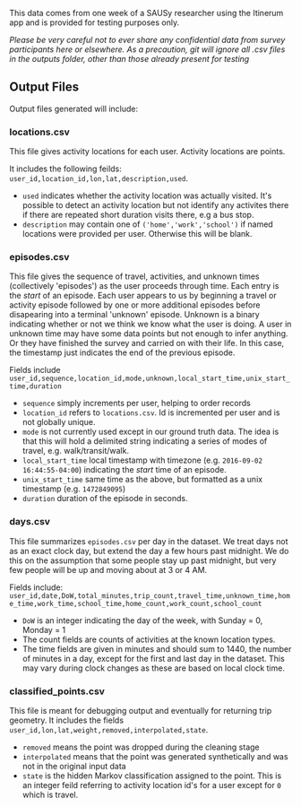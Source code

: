 This data comes from one week of a SAUSy researcher using the Itinerum app and is provided for testing purposes only.

*Please be very careful not to ever share any confidential data from survey participants here or elsewhere.*
*As a precaution, git will ignore all .csv files in the outputs folder, other than those already present for testing*
## Output Files
Output files generated will include:

### locations.csv
This file gives activity locations for each user. Activity locations are points. 

It includes the following feilds: `user_id,location_id,lon,lat,description,used`.
* `used` indicates whether the activity location was actually visited. It's possible to detect an activity location but not identify any activites there if there are repeated short duration visits there, e.g a bus stop. 
* `description` may contain one of `('home','work','school')` if named locations were provided per user. Otherwise this will be blank.


### episodes.csv
This file gives the sequence of travel, activities, and unknown times (collectively 'episodes') as the user proceeds through time. Each entry is the *start* of an episode. Each user appears to us by beginning a travel or activity episode followed by one or more additional episodes before disapearing into a terminal 'unknown' episode. Unknown is a binary indicating whether or not we think we know what the user is doing. A user in unknown time may have some data points but not enough to infer anything. Or they have finished the survey and carried on with their life. In this case, the timestamp just indicates the end of the previous episode. 

Fields include `user_id,sequence,location_id,mode,unknown,local_start_time,unix_start_time,duration`
* `sequence` simply increments per user, helping to order records
* `location_id` refers to `locations.csv`. Id is incremented per user and is not globally unique.
* `mode` is not currently used except in our ground truth data. The idea is that this will hold a delimited string indicating a series of modes of travel, e.g. walk/transit/walk.
* `local_start_time` local timestamp with timezone (e.g. `2016-09-02 16:44:55-04:00`) indicating the *start* time of an episode.
* `unix_start_time` same time as the above, but formatted as a unix timestamp (e.g. `1472849095`)
* `duration` duration of the episode in seconds. 


### days.csv
This file summarizes `episodes.csv` per day in the dataset. We treat days not as an exact clock day, but extend the day a few hours past midnight. We do this on the assumption that some people stay up past midnight, but very few people will be up and moving about at 3 or 4 AM. 

Fields include: `user_id,date,DoW,total_minutes,trip_count,travel_time,unknown_time,home_time,work_time,school_time,home_count,work_count,school_count`
* `DoW` is an integer indicating the day of the week, with Sunday = 0, Monday = 1
* The count fields are counts of activities at the known location types. 
* The time fields are given in minutes and should sum to 1440, the number of minutes in a day, except for the first and last day in the dataset. This may vary during clock changes as these are based on local clock time. 


### classified_points.csv
This file is meant for debugging output and eventually for returning trip geometry. It includes the fields `user_id,lon,lat,weight,removed,interpolated,state`. 
* `removed` means the point was dropped during the cleaning stage
* `interpolated` means that the point was generated synthetically and was not in the original input data
* `state` is the hidden Markov classification assigned to the point. This is an integer feild referring to activity location id's for a user except for `0` which is travel. 
